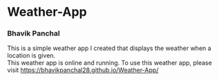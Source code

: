 # Weather-App
### Bhavik Panchal

This is a simple weather app I created that displays the weather when a location is given.\
This weather app is online and running. To use this weather app, please visit https://bhavikpanchal28.github.io/Weather-App/ 

